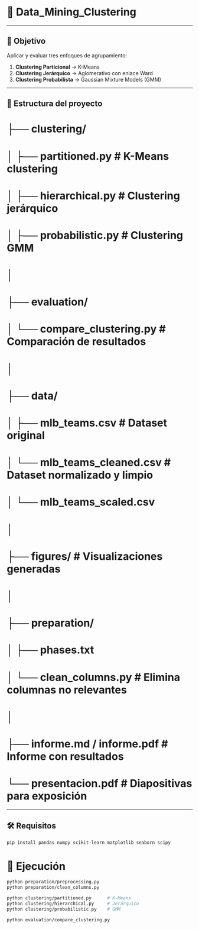 # 🧠 Data_Mining_Clustering

---

## 📌 Objetivo

Aplicar y evaluar tres enfoques de agrupamiento:

1. **Clustering Particional** → K-Means  
2. **Clustering Jerárquico** → Aglomerativo con enlace Ward  
3. **Clustering Probabilista** → Gaussian Mixture Models (GMM)

---

## 📁 Estructura del proyecto
# ├── clustering/
# │ ├── partitioned.py # K-Means clustering
# │ ├── hierarchical.py # Clustering jerárquico
# │ ├── probabilistic.py # Clustering GMM
# │
# ├── evaluation/
# │ └── compare_clustering.py # Comparación de resultados
# │
# ├── data/
# │ ├── mlb_teams.csv # Dataset original
# │ └── mlb_teams_cleaned.csv # Dataset normalizado y limpio
# │ └── mlb_teams_scaled.csv
# │
# ├── figures/ # Visualizaciones generadas
# │
# ├── preparation/
# │ ├── phases.txt
# │ └── clean_columns.py # Elimina columnas no relevantes
# │
# ├── informe.md / informe.pdf # Informe con resultados
# └── presentacion.pdf # Diapositivas para exposición

---

## 🛠️ Requisitos

```bash
pip install pandas numpy scikit-learn matplotlib seaborn scipy
```

# 🚀 Ejecución
```bash
python preparation/preprocessing.py
python preparation/clean_columns.py

python clustering/partitioned.py      # K-Means
python clustering/hierarchical.py     # Jerárquico
python clustering/probabilistic.py    # GMM

python evaluation/compare_clustering.py
```

